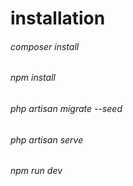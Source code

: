 <h1>installation</h1>
<h6>composer install</h6>
<h6>npm install</h6>
<h6>php artisan migrate --seed</h6>
<h6>php artisan serve</h6>
<h6>npm run dev</h6>

